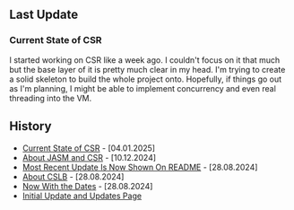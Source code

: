 ## Last Update

### Current State of CSR

I started working on CSR like a week ago. I couldn't focus on it that much but the base
layer of it is pretty much clear in my head. I'm trying to create a solid skeleton to
build the whole project onto. Hopefully, if things go out as I'm planning, I might be
able to implement concurrency and even real threading into the VM.

## History

- [Current State of CSR](https://github.com/The2ndSlimShady/The2ndSlimShady/blob/master/updates/Current_State_of_CSR.md) - [04.01.2025]
- [About JASM and CSR](https://github.com/The2ndSlimShady/The2ndSlimShady/blob/master/updates/About_JASM_and_CSR.md) - [10.12.2024]
- [Most Recent Update Is Now Shown On README](https://github.com/The2ndSlimShady/The2ndSlimShady/blob/master/updates/Most_Recent_Update_Is_Now_Shown_On_README.md) - [28.08.2024]
- [About CSLB](https://github.com/The2ndSlimShady/The2ndSlimShady/blob/master/updates/About_CSLB.md) - [28.08.2024]
- [Now With the Dates](https://github.com/The2ndSlimShady/The2ndSlimShady/blob/master/updates/Now_With_the_Dates.md) - [28.08.2024]
- [Initial Update and Updates Page](https://github.com/The2ndSlimShady/The2ndSlimShady/blob/master/updates/Initial_Update_and_Updates_Page.md)
